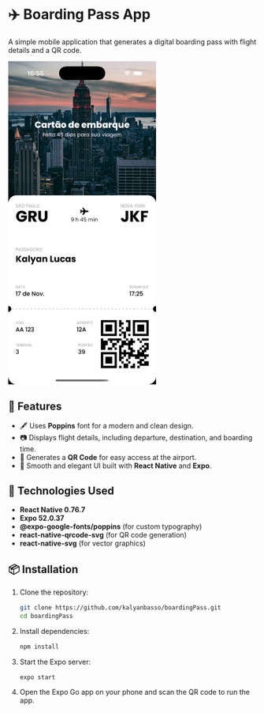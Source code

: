# ✈️ Boarding Pass App

A simple mobile application that generates a digital boarding pass with flight details and a QR code.

<img src="assets/screenShot.png" alt="Boarding Pass Screenshot" width="300"/>

## 📱 Features

- 🖋️ Uses **Poppins** font for a modern and clean design.
- 📷 Displays flight details, including departure, destination, and boarding time.
- 🔗 Generates a **QR Code** for easy access at the airport.
- 🎨 Smooth and elegant UI built with **React Native** and **Expo**.

## 🚀 Technologies Used

- **React Native 0.76.7**
- **Expo 52.0.37**
- **@expo-google-fonts/poppins** (for custom typography)
- **react-native-qrcode-svg** (for QR code generation)
- **react-native-svg** (for vector graphics)

## 📦 Installation

1. Clone the repository:
   ```sh
   git clone https://github.com/kalyanbasso/boardingPass.git
   cd boardingPass
   ```
2. Install dependencies:
   ```sh
   npm install
   ```
3. Start the Expo server:
   ```sh
   expo start
   ```
4. Open the Expo Go app on your phone and scan the QR code to run the app.
